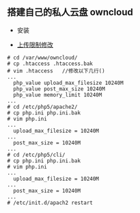 ## 搭建自己的私人云盘 __owncloud__

+ 安装


+ [上传限制修改](http://d-prototype.com/archives/2016)

```
# cd /var/www/owncloud/
# cp .htaccess .htaccess.bak
# vim .htaccess   //修改以下几行()
...
  php_value upload_max_filesize 10240M
  php_value post_max_size 10240M
  php_value memory_limit 10240M
...
# cd /etc/php5/apache2/
# cp php.ini php.ini.bak
# vim php.ini
...
  upload_max_filesize = 10240M
...
  post_max_size = 10240M
...
# cd /etc/php5/cli/
# cp php.ini php.ini.bak
# vim php.ini
...
  upload_max_filesize = 10240M
...
  post_max_size = 10240M
...
# /etc/init.d/apach2 restart
```

